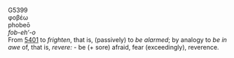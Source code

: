 <body>
  <p>G5399<br>  φοβέω  <br> phobeō  <br><i>fob-eh‘-o </i><br>From <a href="g5401.htm">5401</a>  to <i>frighten</i>, that is, (passively) to <i>be</i> <i>alarmed</i>; by analogy to <i>be</i> <i>in</i> <i>awe</i> of, that is, <i>revere:</i> - be (+ sore) afraid, fear (exceedingly), reverence.<br></p>
 </body>